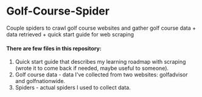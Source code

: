# Golf-Course-Spider
Couple spiders to crawl golf course websites and gather golf course data + data retrieved + quick start guide for web scraping

#### There are few files in this repository:
1. Quick start guide that describes my learning roadmap with scraping (wrote it to come back if needed, maybe useful to someone).
2. Golf course data - data I've collected from two websites: golfadvisor and golfnationwide.
3. Spiders - actual spiders I used to collect data.
